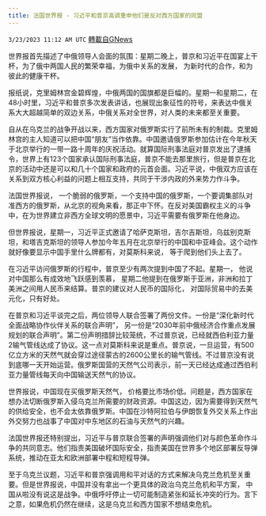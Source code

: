 ```yaml
---
title: 法国世界报 - 习近平和普京高调重申他们是反对西方国家的同盟
---
```

`3/23/2023 11:12 AM UTC` [轉載自GNews](https://gnews.org/articles/1039320)


世界报首先描述了中俄领导人会面的氛围：星期二晚上，普京和习近平在国宴上干杯，为了俄中两国人民的繁荣幸福，为俄中关系的发展， 为新时代的合作，和为彼此的健康干杯。

报纸说，克里姆林宫金碧辉煌，中俄两国的国旗都是巨幅的。星期一和星期二，在48小时里，习近平和普京多次发表讲话，也展现出象征性的符号，来表达中俄关系大大超越简单的双边关系，中俄关系对全世界，对人类的未来都至关重要。

自从在乌克兰的战争开战以来，西方国家对俄罗斯实行了前所未有的制裁。克里姆林宫的主人知道可以把中国“朋友”当作依靠。中国邀请俄罗斯参加估计在今年秋天于北京举行的一带一路十周年的庆祝活动。就算国际刑事法庭对普京发出了逮捕令，世界上有123个国家承认国际刑事法庭，普京不能去那里旅行，但是普京在北京的活动中还是可以和几十个国家和政府的元首会面。习近平说，中俄双方应该在关系到双方核心利益的问题上相互支持，共同于干涉内政的外来势力作斗争。

法国世界报说， 一个脆弱的俄罗斯，一个支持中国的俄罗斯，一个要调集部队对准西方的俄罗斯，从北京的视角来看，那正中下怀。在反对美国霸权主义的斗争中，在为世界建立非西方全球文明的愿景中，习近平需要有俄罗斯在他身边。

但世界报说，星期一，习近平正式邀请了哈萨克斯坦，吉尔吉斯坦，乌兹别克斯坦，和塔吉克斯坦的领导人参加今年五月在北京举行的中国和中亚峰会。这个动作就好像要显示中国手里什么牌都有，对莫斯科来说， 等于爬到他们头上去了。

在习近平访问俄罗斯的行程中，普京至少有两次提到中国了不起。星期一， 他说对中国那么有成效地飞跃感到羡慕， 星期二他提到在俄罗斯于亚洲，非洲和拉丁美洲之间用人民币来结算。普京的建议对人民币的国际化， 对国际贸易中的去美元化，只有好处。

在普京和习近平谈完之后，两位领导人联合签署了两份文件。一份是“深化新时代全面战略协作伙伴关系的联合声明”， 另一份是“2030年前中俄经济合作重点发展规划的联合声明”。第二份声明措辞比较笼统，不过普京说，已经就西伯利亚力量2输气管线达成了协议。这一点对莫斯科来说是重点。普京说，一旦运营，有500亿立方米的天然气就会穿过途径蒙古的2600公里长的输气管线。不过普京没有说到底哪一天开始运营。俄罗斯国营的天然气公司表示，前一天已经达成通过西伯利亚力量管线每天向中国输送天然气的协议。

世界报说，中国现在买俄罗斯天然气， 价格要比市场价低。问题是，西方国家在想办法切断俄罗斯入侵乌克兰所需要的财政资源。中国这边，因为需要得到天然气的供给安全，也不会太依靠俄罗斯。中国在沙特阿拉伯与伊朗恢复外交关系上作出外交努力也战事了中国对中东地区的石油与天然气的兴趣。

法国世界报还特别提出，习近平与普京联合签署的声明强调他们对与颜色革命作斗争的共同意志。他们指责美国破坏国际安全，指责美国在世界多个地区部署反导弹系统，推动在亚太和欧洲部署中程和短程导弹。

至于乌克兰议题，习近平和普京强调用和平对话的方式来解决乌克兰危机至关重要。但是世界报说，中国并没有拿出一个更具体的政治乌克兰危机和平方案， 中国从啦没有说这是战争。中俄呼吁停止一切可能制造紧张和延长冲突的行为。言下之意，如果危机仍然在继续，这是乌克兰和西方国家不想结束危机。

